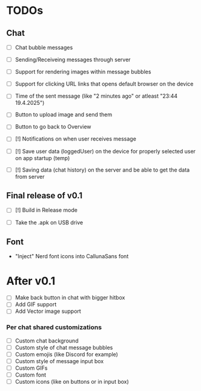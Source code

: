 # TODOs

## Chat
- [ ] Chat bubble messages
- [ ] Sending/Receiveing messages through server
- [ ] Support for rendering images within message bubbles
- [ ] Support for clicking URL links that opens default browser
        on the device
- [ ] Time of the sent message (like "2 minutes ago" or atleast "23:44 19.4.2025")
- [ ] Button to upload image and send them
- [ ] Button to go back to Overview
- [ ] [!] Notifications on when user receives message
- [ ] [!] Save user data (loggedUser) on the device for properly selected user
            on app startup (temp)
- [ ] [!] Saving data (chat history) on the server and be able
        to get the data from server


## Final release of v0.1
- [ ] [!] Build in Release mode
- [ ] Take the .apk on USB drive


## Font
- "Inject" Nerd font icons into CallunaSans font


# After v0.1
- [ ] Make back button in chat with bigger hitbox
- [ ] Add GIF support
- [ ] Add Vector image support

### Per chat shared customizations
- [ ] Custom chat background
- [ ] Custom style of chat message bubbles
- [ ] Custom emojis (like Discord for example)
- [ ] Custom style of message input box
- [ ] Custom GIFs
- [ ] Custom font
- [ ] Custom icons (like on buttons or in input box)
